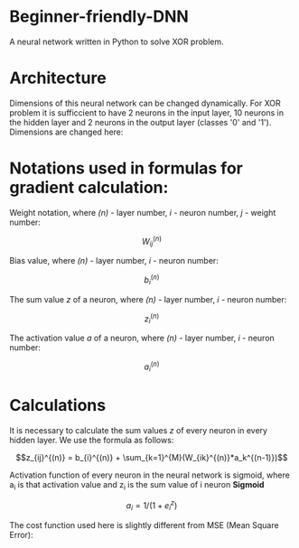 # Beginner-friendly-DNN
A neural network written in Python to solve XOR problem.

# Architecture
Dimensions of this neural network can be changed dynamically. For XOR problem it is sufficcient to have 2 neurons in the input layer, 10 neurons in the hidden layer and 2 neurons in the output layer (classes '0' and '1'). Dimensions are changed here:

# Notations used in formulas for gradient calculation:

Weight notation, where _(n)_ - layer number, _i_ - neuron number, _j_ - weight number:
```math
W_{ij}^{(n)}
```
Bias value, where _(n)_ - layer number, _i_ - neuron number:
```math
b_{i}^{(n)}
```
The sum value _z_ of a neuron, where _(n)_ - layer number, _i_ - neuron number:
```math
z_{i}^{(n)}
```
The activation value _a_ of a neuron, where _(n)_ - layer number, _i_ - neuron number:
```math
a_{i}^{(n)}
```
# Calculations
It is necessary to calculate the sum values _z_ of every neuron in every hidden layer.
We use the formula as follows:
```math
z_{ij}^{(n)} = b_{i}^{(n)} + \sum_{k=1}^{M}(W_{ik}^{(n)}*a_k^{(n-1)})
```
Activation function of every neuron in the neural network is sigmoid, where a<sub>i</sub> is that activation value and z<sub>i</sub> is the sum value of i neuron
**Sigmoid**
```math
a_i = 1 / (1 + e^z_i)
```

The cost function used here is slightly different from MSE (Mean Square Error):

